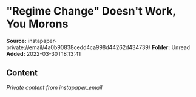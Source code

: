 # "Regime Change" Doesn't Work, You Morons

**Source:** instapaper-private://email/4a0b90838cedd4ca998d44262d434739/
**Folder:** Unread
**Added:** 2022-03-30T18:13:41




## Content
*Private content from instapaper_email*
